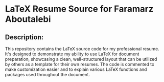 # LaTeX Resume Source for Faramarz Aboutalebi

## Description:
This repository contains the LaTeX source code for my professional resume. It's designed to demonstrate my ability to use LaTeX for document preparation, showcasing a clean, well-structured layout that can be utilized by others as a template for their own resumes. The code is commented to make customization easier and to explain various LaTeX functions and packages used throughout the document.


